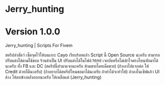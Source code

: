 # Jerry_hunting
# Version 1.0.0
Jerry_hunting | Scripts For Fivem

สคริปล่าสัตว์ เซ็ตจุดไว้ให้บนเกาะ Cayo เรียบร้อยแล้ว Script นี้ Open Source นะครับ สามารถปรับแต่งได้ตามใช้ชอบ ร้านค้าเป็น UI ปรับแต่งได้ในไฟล์ html เจอบัคหรือไม่เข้าใจตรงไหนทักมาได้นะครับ ทั้ง FB และ DC (สคริปนี้ทำมาแจกนะครับ ห้ามขายโดยเด็ดขาย) (ถ้าเอาไปแจกต่อ ให้ Credit ด้วยก็ดีนะครับ) (ถ้าอยากได้สคริปไหนขอมาได้นะครับ ถ้าทำได้จะทำให้) ถ้าลงในเซิฟแล้ว UI ค้าง ให้ลบข้างหลังออกนะครับ ให้เหลือแต่ (Jerry_hunting)
